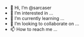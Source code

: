 - 👋 Hi, I’m @sarcaser
- 👀 I’m interested in ...
- 🌱 I’m currently learning ...
- 💞️ I’m looking to collaborate on ...
- 📫 How to reach me ...

<!---
sarcaser/sarcaser is a ✨ special ✨ repository because its `README.md` (this file) appears on your GitHub profile.
You can click the Preview link to take a look at your changes.
--->
